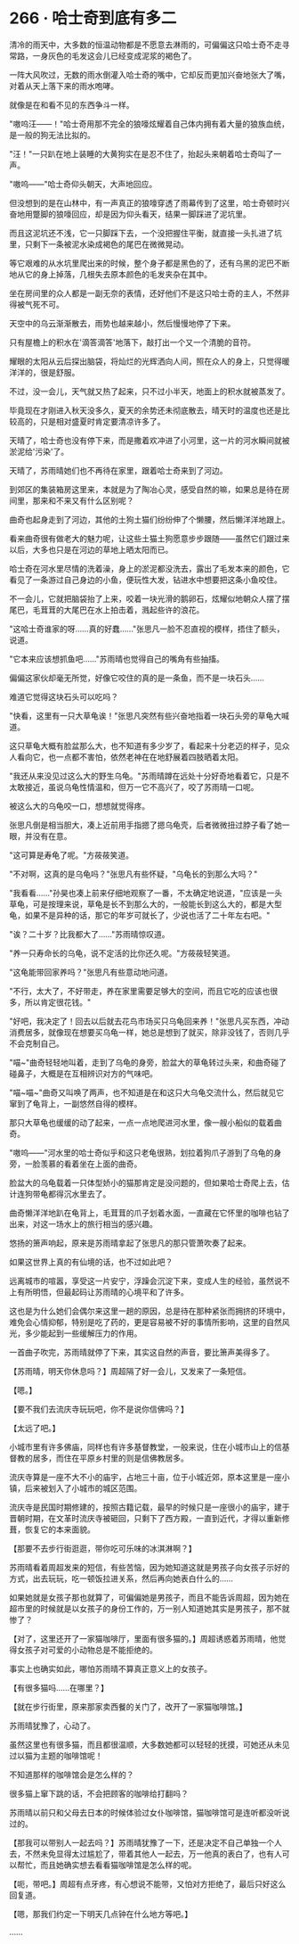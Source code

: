 <link rel="stylesheet" href="../styles/text.css" />
<h1>266 · 哈士奇到底有多二</h1>

清冷的雨天中，大多数的恒温动物都是不愿意去淋雨的，可偏偏这只哈士奇不走寻常路，一身灰色的毛发这会儿已经变成泥浆的褐色了。

一阵大风吹过，无数的雨水倒灌入哈士奇的嘴中，它却反而更加兴奋地张大了嘴，对着从天上落下来的雨水咆哮。

就像是在和看不见的东西争斗一样。

"嗷呜汪——！"哈士奇用那不完全的狼嚎炫耀着自己体内拥有着大量的狼族血统，是一般的狗无法比拟的。

"汪！"一只趴在地上装睡的大黄狗实在是忍不住了，抬起头来朝着哈士奇叫了一声。

"嗷呜——"哈士奇仰头朝天，大声地回应。

但没想到的是在山林中，有一声真正的狼嚎穿透了雨幕传到了这里，哈士奇顿时兴奋地用蹩脚的狼嚎回应，却是因为仰头看天，结果一脚踩进了泥坑里。

而且这泥坑还不浅，它一只脚踩下去，一个没把握住平衡，就直接一头扎进了坑里，只剩下一条被泥水染成褐色的尾巴在微微晃动。

等它艰难的从水坑里爬出来的时候，整个身子都是黑色的了，还有乌黑的泥巴不断地从它的身上掉落，几根失去原本颜色的毛发夹杂在其中。

坐在房间里的众人都是一副无奈的表情，还好他们不是这只哈士奇的主人，不然非得被气死不可。

天空中的乌云渐渐散去，雨势也越来越小，然后慢慢地停了下来。

只有屋檐上的积水在'滴答滴答'地落下，敲打出一个又一个清脆的音符。

耀眼的太阳从云后探出脑袋，将灿烂的光辉洒向人间，照在众人的身上，只觉得暖洋洋的，很是舒服。

不过，没一会儿，天气就又热了起来，只不过小半天，地面上的积水就被蒸发了。

毕竟现在才刚进入秋天没多久，夏天的余势还未彻底散去，晴天时的温度也还是比较高的，只是相对盛夏时肯定要清凉许多了。

天晴了，哈士奇也没有停下来，而是撒着欢冲进了小河里，这一片的河水瞬间就被淤泥给'污染'了。

天晴了，苏雨晴她们也不再待在家里，跟着哈士奇来到了河边。

到郊区的集装箱房这里来，本就是为了陶冶心灵，感受自然的嘛，如果总是待在房间里，那来和不来又有什么区别呢？

曲奇也起身走到了河边，其他的土狗土猫们纷纷伸了个懒腰，然后懒洋洋地跟上。

看来曲奇很有做老大的魅力呢，让这些土猫土狗愿意步步跟随——虽然它们跟过来以后，大多也只是在河边的草地上晒太阳而已。

哈士奇在河水里尽情的洗着澡，身上的淤泥都没洗去，露出了毛发本来的颜色，它看见了一条游过自己身边的小鱼，便玩性大发，钻进水中想要把这条小鱼咬住。

不一会儿，它就把脑袋抬了上来，咬着一块光滑的鹅卵石，炫耀似地朝众人摆了摆尾巴，毛茸茸的大尾巴在水上拍击着，溅起些许的浪花。

"这哈士奇谁家的呀……真的好蠢……"张思凡一脸不忍直视的模样，捂住了额头，说道。

"它本来应该想抓鱼吧……"苏雨晴也觉得自己的嘴角有些抽搐。

偏偏这家伙却毫无所觉，好像它咬住的真的是一条鱼，而不是一块石头……

难道它觉得这块石头可以吃吗？

"快看，这里有一只大草龟诶！"张思凡突然有些兴奋地指着一块石头旁的草龟大喊道。

这只草龟大概有脸盆那么大，也不知道有多少岁了，看起来十分老迈的样子，见众人看向它，也一点都不害怕，依然老神在在地舒展着四肢晒着太阳。

"我还从来没见过这么大的野生乌龟。"苏雨晴蹲在远处十分好奇地看着它，只是不太敢接近，虽说乌龟性情温和，但万一它不高兴了，咬了苏雨晴一口呢。

被这么大的乌龟咬一口，想想就觉得疼。

张思凡倒是相当胆大，凑上近前用手指摁了摁乌龟壳，后者微微扭过脖子看了她一眼，并没有在意。

"这可算是寿龟了呢。"方莜莜笑道。

"不对啊，这真的是乌龟吗？"张思凡有些怀疑，"乌龟长的到那么大吗？"

"我看看……"孙昊也凑上前来仔细地观察了一番，不太确定地说道，"应该是一头草龟，可是按理来说，草龟是长不到那么大的，一般能长到这么大的，都是大型龟，如果不是异种的话，那它的年岁可就长了，少说也活了二十年左右吧。"

"诶？二十岁？比我都大了……"苏雨晴惊叹道。

"养一只寿命长的乌龟，说不定活的比你还久呢。"方莜莜轻笑道。

"这龟能带回家养吗？"张思凡有些意动地问道。

"不行，太大了，不好带走，养在家里需要足够大的空间，而且它吃的应该也很多，所以肯定很花钱。"

"好吧，我决定了！回去以后就去花鸟市场买只乌龟回来养！"张思凡买东西，冲动消费居多，就像现在想要买乌龟一样，她总是想到了就买，除非没钱了，否则几乎不会克制自己。

"喵\~"曲奇轻轻地叫着，走到了乌龟的身旁，脸盆大的草龟转过头来，和曲奇碰了碰鼻子，大概是在互相辨识对方的气味吧。

"喵\~喵\~"曲奇又叫唤了两声，也不知道是在和这只大乌龟交流什么，然后就见它窜到了龟背上，一副悠然自得的模样。

那只大草龟也缓缓的动了起来，一点一点地爬进河水里，像一艘小船似的载着曲奇。

"嗷呜——"河水里的哈士奇似乎和这只老龟很熟，划拉着狗爪子游到了乌龟的身旁，一脸羡慕的看着坐在上面的曲奇。

脸盆大的乌龟载着一只体型娇小的猫那肯定是没问题的，但如果哈士奇爬上去，估计连狗带龟都得沉水里去了。

曲奇懒洋洋地趴在龟背上，毛茸茸的爪子划着水面，一直藏在它怀里的咖啡也钻了出来，对这一场水上的旅行相当的感兴趣。

悠扬的箫声响起，原来是苏雨晴拿起了张思凡的那只管萧吹奏了起来。

如果这世界上真的有仙境的话，也不过如此吧？

远离城市的喧嚣，享受这一片安宁，浮躁会沉淀下来，变成人生的经验，虽然说不上有所明悟，但最起码让苏雨晴的心境平和了许多。

这也是为什么她们会偶尔来这里一趟的原因，总是待在那种紧张而拥挤的环境中，难免会心情抑郁，特别是吃了药的，更是容易被不好的事情所影响，这里的自然风光，多少能起到一些缓解压力的作用。

一首曲子吹完，苏雨晴就停了下来，其实这自然的声音，要比箫声美得多了。

【苏雨晴，明天你休息吗？】周超隔了好一会儿，又发来了一条短信。

【嗯。】

【要不我们去流庆寺玩玩吧，你不是说你信佛吗？】

【太远了吧。】

小城市里有许多佛庙，同样也有许多基督教堂，一般来说，住在小城市山上的信基督教的居多，而住在平原乡村里的则是信佛教居多。

流庆寺算是一座不大不小的庙宇，占地三十亩，位于小城近郊，原本这里是一座小镇，后来被划入了小城市的城区范围。

流庆寺是民国时期修建的，按照古籍记载，最早的时候只是一座很小的庙宇，建于晋朝时期，在文革时流庆寺被砸回，只剩下了西方殿，一直到近代，才得以重新修葺，恢复它的本来面貌。

【那要不去步行街逛逛，带你吃可乐味的冰淇淋啊？】

苏雨晴看着周超发来的短信，有些苦恼，因为她知道这就是男孩子向女孩子示好的方式，出去玩玩，吃一顿饭拉进关系，然后再向她表白什么的……

如果她就是女孩子那也就算了，可偏偏她是男孩子，而且不能告诉周超，因为她在超市里的时候就是以女孩子的身份工作的，万一别人知道她其实是男孩子，那不就惨了？

【对了，这里还开了一家猫咖啡厅，里面有很多猫的。】周超诱惑着苏雨晴，他觉得女孩子对可爱的小动物总是不能拒绝的。

事实上也确实如此，哪怕苏雨晴不算真正意义上的女孩子。

【有很多猫吗……在哪里？】

【就在步行街里，原来那家卖西餐的关门了，改开了一家猫咖啡馆。】

苏雨晴犹豫了，心动了。

虽然这里也有很多猫，而且都很温顺，大多数她都可以轻轻的抚摸，可她还从未见过以猫为主题的咖啡馆呢！

不知道那样的咖啡馆会是怎么样的？

很多猫上窜下跳的话，不会把顾客的咖啡给打翻吗？

苏雨晴以前只和父母去日本的时候体验过女仆咖啡馆，猫咖啡馆可是连听都没听说过的。

【那我可以带别人一起去吗？】苏雨晴犹豫了一下，还是决定不自己单独一个人去，不然未免显得太过尴尬了，带着其他人一起去，万一他真的表白了，也有人可以帮忙，而且她确实想去看看猫咖啡馆是怎么样的呢。

【呃，带吧。】周超有点牙疼，有心想说不能带，又怕对方拒绝了，最后只好这么回复道。

【嗯，那我们约定一下明天几点钟在什么地方等吧。】

……
